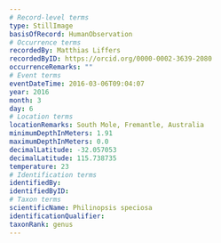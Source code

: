 ```yaml
---
# Record-level terms
type: StillImage
basisOfRecord: HumanObservation
# Occurrence terms
recordedBy: Matthias Liffers
recordedByID: https://orcid.org/0000-0002-3639-2080
occurrenceRemarks: ""
# Event terms
eventDateTime: 2016-03-06T09:04:07
year: 2016
month: 3
day: 6
# Location terms
locationRemarks: South Mole, Fremantle, Australia
minimumDepthInMeters: 1.91
maximumDepthInMeters: 0.0
decimalLatitude: -32.057053
decimalLatitude: 115.738735
temperature: 23
# Identification terms
identifiedBy: 
identifiedByID: 
# Taxon terms
scientificName: Philinopsis speciosa
identificationQualifier: 
taxonRank: genus
---
```

